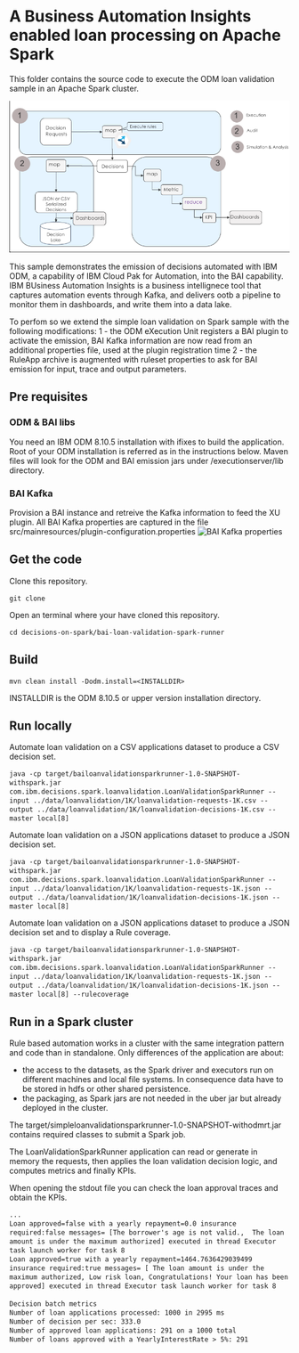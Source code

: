 # A Business Automation Insights enabled loan processing on Apache Spark
This folder contains the source code to execute the ODM loan validation sample in an Apache Spark cluster.

![Flow](docs/images/decision_automation_in_map_reduce.png "Architecture")

This sample demonstrates the emission of decisions automated with IBM ODM, a capability of IBM Cloud Pak for Automation, into the BAI capability.
IBM BUsiness Automation Insights is a business intellignece tool that captures automation events through Kafka, and delivers ootb a pipeline to monitor them in dashboards, and write them into a data lake.

To perfom so we extend the simple loan validation on Spark sample with the following modifications:
1 - the ODM eXecution Unit registers a BAI plugin to activate the emission,
    BAI Kafka information are now read from an additional properties file, used at the plugin registration time
2 - the RuleApp archive is augmented with ruleset properties to ask for BAI emission for input, trace and output parameters.

## Pre requisites

### ODM & BAI libs
You need an IBM ODM 8.10.5 installation with ifixes to build the application. Root of your ODM installation is referred as <INSTALLDIR> in the instructions below. Maven files will look for the ODM and BAI emission jars under <INSTALLDIR>/executionserver/lib directory.
  
### BAI Kafka
Provision a BAI instance and retreive the Kafka information to feed the XU plugin.
All BAI Kafka properties are captured in the file src/mainresources/plugin-configuration.properties
![BAI Kafka properties](src/mainresources/plugin-configuration.propertie "BAI Kafka properties")

## Get the code
Clone this repository.
```console
git clone
```
Open an terminal where your have cloned this repository.
```console
cd decisions-on-spark/bai-loan-validation-spark-runner
```
## Build
```console
mvn clean install -Dodm.install=<INSTALLDIR>
```
INSTALLDIR is the ODM 8.10.5 or upper version installation directory.

## Run locally


Automate loan validation on a CSV applications dataset to produce a CSV decision set.
```console
java -cp target/bailoanvalidationsparkrunner-1.0-SNAPSHOT-withspark.jar com.ibm.decisions.spark.loanvalidation.LoanValidationSparkRunner --input ../data/loanvalidation/1K/loanvalidation-requests-1K.csv --output ../data/loanvalidation/1K/loanvalidation-decisions-1K.csv --master local[8]
```

Automate loan validation on a JSON applications dataset to produce a JSON decision set.
```console
java -cp target/bailoanvalidationsparkrunner-1.0-SNAPSHOT-withspark.jar com.ibm.decisions.spark.loanvalidation.LoanValidationSparkRunner --input ../data/loanvalidation/1K/loanvalidation-requests-1K.json --output ../data/loanvalidation/1K/loanvalidation-decisions-1K.json --master local[8]
```

Automate loan validation on a JSON applications dataset to produce a JSON decision set and to display a Rule coverage.
```console
java -cp target/bailoanvalidationsparkrunner-1.0-SNAPSHOT-withspark.jar com.ibm.decisions.spark.loanvalidation.LoanValidationSparkRunner --input ../data/loanvalidation/1K/loanvalidation-requests-1K.json --output ../data/loanvalidation/1K/loanvalidation-decisions-1K.json --master local[8] --rulecoverage
```

## Run in a Spark cluster
Rule based automation works in a cluster with the same integration pattern and code than in standalone.
Only differences of the application are about:
- the access to the datasets, as the Spark driver and executors run on different machines and local file systems. In consequence data have to be stored in hdfs or other shared persistence.
- the packaging, as Spark jars are not needed in the uber jar but already deployed in the cluster.

The target/simpleloanvalidationsparkrunner-1.0-SNAPSHOT-withodmrt.jar contains required classes to submit a Spark job.

The LoanValidationSparkRunner application can read or generate in memory the requests, then applies the loan validation decision logic, and computes metrics and finally KPIs.

When opening the stdout file you can check the loan approval traces and obtain the KPIs.

```console
...
Loan approved=false with a yearly repayment=0.0 insurance required:false messages= [The borrower's age is not valid.,  The loan amount is under the maximum authorized] executed in thread Executor task launch worker for task 8
Loan approved=true with a yearly repayment=1464.7636429039499 insurance required:true messages= [ The loan amount is under the maximum authorized, Low risk loan, Congratulations! Your loan has been approved] executed in thread Executor task launch worker for task 8

Decision batch metrics
Number of loan applications processed: 1000 in 2995 ms
Number of decision per sec: 333.0
Number of approved loan applications: 291 on a 1000 total
Number of loans approved with a YearlyInterestRate > 5%: 291
```
